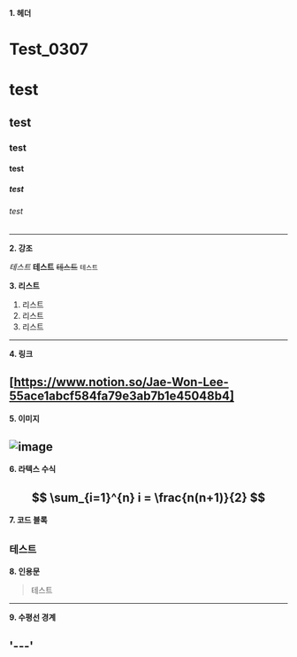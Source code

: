 **1. 헤더**


# Test_0307
# test
## test
### test
#### test
##### test
###### test
---
**2. 강조**

*테스트*
**테스트**
~~테스트~~
``테스트``

**3. 리스트**

1. 리스트
2. 리스트
3. 리스트
---
**4. 링크**

[https://www.notion.so/Jae-Won-Lee-55ace1abcf584fa79e3ab7b1e45048b4]
---

**5. 이미지**

![image](https://github.com/LeeJaeWon820/Test_0307/assets/159429403/90b45faf-2b66-469d-8503-433f29b969d8)
---

**6. 라텍스 수식**

$$
\sum_{i=1}^{n} i = \frac{n(n+1)}{2}
$$
---

**7. 코드 블록**

`테스트`
---
**8. 인용문**

> 테스트
---

**9. 수평선 경계**

'---'
---
